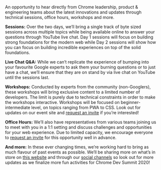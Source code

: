 An opportunity to hear directly from Chrome leadership, product & engineering teams about the latest innovations and updates through technical sessions, office hours, workshops and more.

**Sessions:** Over the two days, we’ll bring a single track of byte sized sessions across multiple topics while being available online to answer your questions through YouTube live chat. Day 1 sessions will focus on building strong foundations for the modern web while Day 2 sessions will show how you can focus on building incredible experiences on top of the solid foundations.

**Live Chat Q&A:** While we can’t replicate the experience of bumping into your favourite Google experts to ask them your burning questions or to just have a chat, we’ll ensure that they are on stand by via live chat on YouTube until the sessions last.

**Workshops:** Conducted by experts from the community (non-Googlers), these workshops will bring exclusive content to a limited number of developers. The limit is purely due to technical constraints in order to make the workshops interactive. Workshops will be focused on beginner-intermediate level, on topics ranging from PWA to CSS. Look out for updates on our event site and <a href="https://events.withgoogle.com/chrome-dev-summit-2020/registrations/new/" target="_blank" rel="noopener noreferrer">request an invite</a> if you’re interested!

**Office Hours:** We’ll also have representatives from various teams joining us to meet with you in a 1:1 setting and discuss challenges and opportunities for your web experience. Due to limited capacity, we encourage everyone to <a href="https://events.withgoogle.com/chrome-dev-summit-2020/registrations/new/" target="_blank" rel="noopener noreferrer">request an invite</a> for this opportunity well in advance.

**And more:** In these ever changing times, we’re working hard to bring as much flavour of past events as possible. We’ll be sharing more on what’s in store on [this website](/) and through our <a href="https://twitter.com/ChromiumDev" target="_blank" rel="noopener noreferrer">social channels</a> so look out for more updates as we finalize more fun activities for Chrome Dev Summit 2020!
